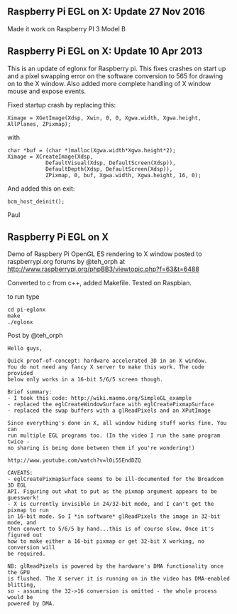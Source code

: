 Raspberry Pi EGL on X: Update 27 Nov 2016
----------------------------------------

Made it work on Raspberry PI 3 Model B


Raspberry Pi EGL on X: Update 10 Apr 2013
----------------------------------------

This is an update of eglonx for Raspberry pi. This fixes crashes on start up and
a pixel swapping error on the software conversion to 565 for drawing on to the X 
window. Also added more complete handling of X window mouse and expose events.

Fixed startup crash by replacing this:

	Ximage = XGetImage(Xdsp, Xwin, 0, 0, Xgwa.width, Xgwa.height, AllPlanes, ZPixmap);

with

	char *buf = (char *)malloc(Xgwa.width*Xgwa.height*2);
	Ximage = XCreateImage(Xdsp,
                DefaultVisual(Xdsp, DefaultScreen(Xdsp)),
                DefaultDepth(Xdsp, DefaultScreen(Xdsp)),
                ZPixmap, 0, buf, Xgwa.width, Xgwa.height, 16, 0);

And added this on exit:

	bcm_host_deinit();


Paul



Raspberry Pi EGL on X
---------------------

Demo of Raspbery Pi OpenGL ES rendering to X window posted to raspberrypi.org
forums by @teh_orph at http://www.raspberrypi.org/phpBB3/viewtopic.php?f=63&t=6488

Converted to c from c++, added Makefile. Tested on Raspbian.

to run type

	cd pi-eglonx
	make
	./eglonx

Post by @teh_orph

	Hello guys,

	Quick proof-of-concept: hardware accelerated 3D in an X window. 
	You do not need any fancy X server to make this work. The code provided 
	below only works in a 16-bit 5/6/5 screen though.

	Brief summary:
	- I took this code: http://wiki.maemo.org/SimpleGL_example
	- replaced the eglCreateWindowSurface with eglCreatePixmapSurface
	- replaced the swap buffers with a glReadPixels and an XPutImage

	Since everything's done in X, all window hiding stuff works fine. You can 
	run multiple EGL programs too. (In the video I run the same program twice - 
	no sharing is being done between them if you're wondering!)

	http://www.youtube.com/watch?v=l0i55EndDZQ

	CAVEATS:
	- eglCreatePixmapSurface seems to be ill-documented for the Broadcom 3D EGL 
	API. Figuring out what to put as the pixmap argument appears to be guesswork!
	- X is currently invisible in 24/32-bit mode, and I can't get the pixmap to run 
	in 16-bit mode. So I *in software* glReadPixels the image in 32-bit mode, and 
	then convert to 5/6/5 by hand...this is of course slow. Once it's figured out 
	how to make either a 16-bit pixmap or get 32-bit X working, no conversion will 
	be required.

	NB: glReadPixels is powered by the hardware's DMA functionality once the GPU 
	is flushed. The X server it is running on in the video has DMA-enabled blitting, 
	so - assuming the 32->16 conversion is omitted - the whole process would be 
	powered by DMA.

